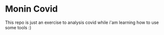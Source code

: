 # Monin Covid

This repo is just an exercise to analysis covid while i'am learning how to use some tools :) 
